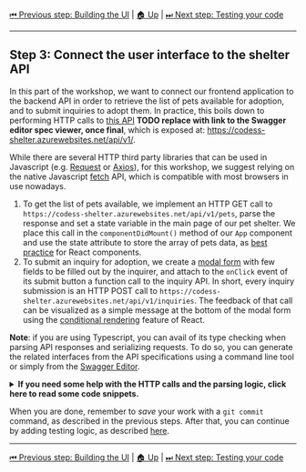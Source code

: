 [⏮ Previous step: Building the UI](./02-building-the-ui.md)&nbsp;|&nbsp;[🏠 Up](./00-index.md)&nbsp;|&nbsp;[⏭ Next step: Testing your code](./04-testing-your-code.md)

----

## Step 3: Connect the user interface to the shelter API

In this part of the workshop, we want to connect our frontend application to the backend API in order to retrieve 
the list of pets available for adoption, and to submit inquiries to adopt them.
In practice, this boils down to performing HTTP calls 
to [this API][api-spec] **TODO replace with link to the Swagger editor spec viewer, once final**, 
which is exposed at: https://codess-shelter.azurewebsites.net/api/v1/.  

While there are several HTTP third party libraries that can be used in Javascript (e.g. [Request] or [Axios]),
for this workshop, we suggest relying on the native Javascript [fetch] API, which is compatible with 
most browsers in use nowadays.  

 1. To get the list of pets available, we implement an HTTP GET call 
    to `https://codess-shelter.azurewebsites.net/api/v1/pets`, 
    parse the response and set a state variable in the main page of our pet shelter.
    We place this call in the `componentDidMount()` method of our `App` component and use the state attribute to store the
    array of pets data, as [best practice][react-state] for React components.
 2. To submit an inquiry for adoption, we create a [modal form][react-bst-modal] with few fields 
    to be filled out by the inquirer,
    and attach to the `onClick` event of its submit button a function call to the inquiry API.
    In short, every inquiry submission is an HTTP POST call to `https://codess-shelter.azurewebsites.net/api/v1/inquiries`.
    The feedback of that call can be visualized as a simple message at the bottom of the
    modal form using the [conditional rendering][conditional-rend] feature of React.

**Note**: if you are using Typescript, you can avail of its type checking when parsing API 
responses and serializing requests. To do so, you can generate the related interfaces from the
API specifications using a command line tool or simply from the [Swagger Editor][swagger].

<details>
<summary><b>If you need some help with the HTTP calls and the parsing logic, 
click here to read some code snippets.</b></summary><br>

### Retrieving the list of pets from the backend

```javascript
    fetch(`https://codess-shelter.azurewebsites.net/api/v1/pets`)
      .then(response => {
        if (response.status >= 300) {
          throw new Error(`HTTP Error ${response.statusText}`);
        }
        return response.json();
      })
      .then(data => {
        // set data to be a state variable
      });
```

### Submitting the inquiry form

```javascript
   submitInquiry(event: any) {
        event.preventDefault();
        var inquiry = // inquiry details from the state
        fetch(`https://codess-shelter.azurewebsites.net/api/v1/inquiries`, {
            method: "POST",
            mode: "cors",
            headers: {
                "Content-Type": "application/json",
            },
            body: JSON.stringify(inquiry)
        }).then(response => {
            if (response.status !== 201) {
                this.setState({ formState: "error" });
                throw new Error(`HTTP Error ${response.statusText}`);
            }
            return response.json();
        }
        ).then((data: InquiryV1) => {
            this.setState({
                inquiryId: data.id,
                formState: "success"
            });
        })
    }
```
</details>

When you are done, remember to *save* your work with a `git commit` command, as described in the previous steps.
After that, you can continue by adding testing logic, as described [here](./04-testing-your-code.md).


 [api-spec]: https://github.com/codessintheclassroom/api-reference-solution/blob/master/oas3.yaml
 [request]: https://github.com/request/request
 [axios]: https://github.com/axios/axios
 [fetch]: https://developer.mozilla.org/en-US/docs/Web/API/Fetch_API
 [react-state]: https://reactjs.org/docs/state-and-lifecycle.html
 [react-bst-modal]: https://react-bootstrap.github.io/components/modal/
 [conditional-rend]: https://reactjs.org/docs/conditional-rendering.html#inline-if-else-with-conditional-operator
 [swagger]: https://editor.swagger.io/

----

[⏮ Previous step: Building the UI](./02-building-the-ui.md)&nbsp;|&nbsp;[🏠 Up](./00-index.md)&nbsp;|&nbsp;[⏭ Next step: Testing your code](./04-testing-your-code.md)